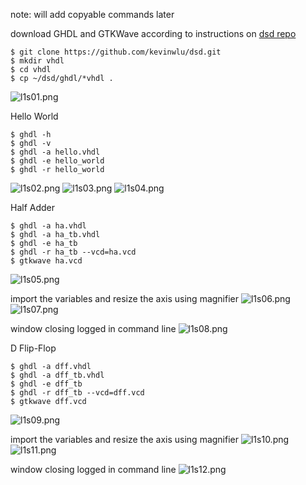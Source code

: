note: will add copyable commands later

download GHDL and GTKWave according to instructions on [dsd repo](https://github.com/kevinwlu/dsd/tree/master/ghdl)
```
$ git clone https://github.com/kevinwlu/dsd.git
$ mkdir vhdl
$ cd vhdl
$ cp ~/dsd/ghdl/*vhdl .
```
![l1s01.png](images/l1s01.png)

Hello World
```
$ ghdl -h
$ ghdl -v
$ ghdl -a hello.vhdl
$ ghdl -e hello_world
$ ghdl -r hello_world
```
![l1s02.png](images/l1s02.png)
![l1s03.png](images/l1s03.png)
![l1s04.png](images/l1s04.png)

Half Adder
```
$ ghdl -a ha.vhdl
$ ghdl -a ha_tb.vhdl
$ ghdl -e ha_tb
$ ghdl -r ha_tb --vcd=ha.vcd
$ gtkwave ha.vcd
```
![l1s05.png](images/l1s05.png)

import the variables and resize the axis using magnifier
![l1s06.png](images/l1s06.png)
![l1s07.png](images/l1s07.png)

window closing logged in command line
![l1s08.png](images/l1s08.png)

D Flip-Flop
```
$ ghdl -a dff.vhdl
$ ghdl -a dff_tb.vhdl
$ ghdl -e dff_tb
$ ghdl -r dff_tb --vcd=dff.vcd
$ gtkwave dff.vcd
```
![l1s09.png](images/l1s09.png)

import the variables and resize the axis using magnifier
![l1s10.png](images/l1s10.png)
![l1s11.png](images/l1s11.png)

window closing logged in command line
![l1s12.png](images/l1s12.png)
